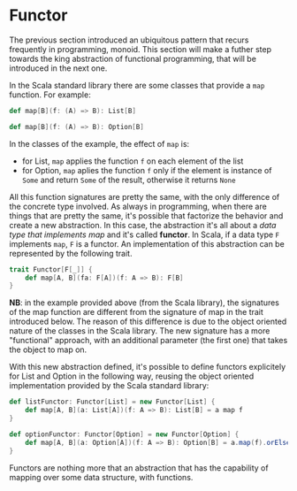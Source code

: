 # Functor

The previous section introduced an ubiquitous pattern that recurs frequently in programming, monoid. This section will make a futher step towards the king abstraction of functional programming, that will be introduced in the next one.

In the Scala standard library there are some classes that provide a `map` function. For example:

```scala
def map[B](f: (A) => B): List[B]

def map[B](f: (A) => B): Option[B]
```

In the classes of the example, the effect of `map` is:
- for List, `map` applies the function `f` on each element of the list
- for Option, `map` aplies the function `f` only if the element is instance of `Some` and return `Some` of the result, otherwise it returns `None`

All this function signatures are pretty the same, with the only difference of the concrete type involved. As always in programming, when there are things that are pretty the same, it's possible that factorize the behavior and create a new abstraction. In this case, the abstraction it's all about a *data type that implements map* and it's called **functor**. In Scala, if a data type `F` implements `map`, `F` is a functor. An implementation of this abstraction can be represented by the following trait.

```scala
trait Functor[F[_]] {
    def map[A, B](fa: F[A])(f: A => B): F[B]
}
```

**NB**: in the example provided above (from the Scala library), the signatures of the map function are different from the signature of map in the trait introduced below. The reason of this difference is due to the object oriented nature of the classes in the Scala library. The new signature has a more "functional" approach, with an additional parameter (the first one) that takes the object to map on.

With this new abstraction defined, it's possible to define functors explicitely for List and Option in the following way, reusing the object oriented implementation provided by the Scala standard library:

```scala
def listFunctor: Functor[List] = new Functor[List] {
    def map[A, B](a: List[A])(f: A => B): List[B] = a map f
}

def optionFunctor: Functor[Option] = new Functor[Option] {
    def map[A, B](a: Option[A])(f: A => B): Option[B] = a.map(f).orElse(None)
}
```

Functors are nothing more that an abstraction that has the capability of mapping over some data structure, with functions.
